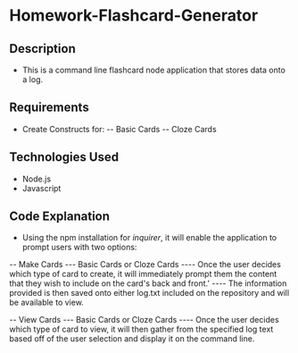 # Homework-Flashcard-Generator

## Description

- This is a command line flashcard node application that stores data onto a log.

## Requirements

- Create Constructs for:
-- Basic Cards
-- Cloze Cards

## Technologies Used

- Node.js
- Javascript

## Code Explanation

- Using the npm installation for *inquirer*, it will enable the application to prompt users with two options:

-- Make Cards
--- Basic Cards or Cloze Cards
---- Once the user decides which type of card to create, it will immediately prompt them the content that they wish to include on the card's back and front.'
---- The information provided is then saved onto either log.txt included on the repository and will be available to view.


-- View Cards
--- Basic Cards or Cloze Cards
---- Once the user decides which type of card to view, it will then gather from the specified log text based off of the user selection and display it on the command line.

